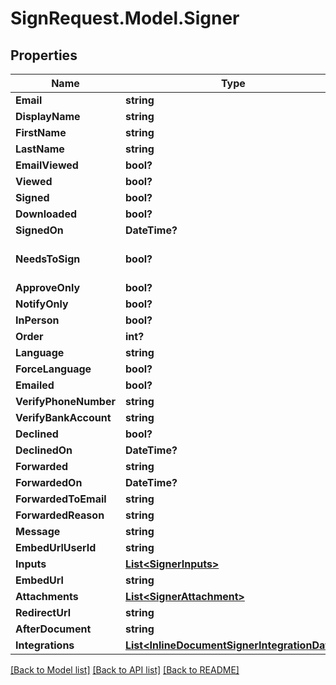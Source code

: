 # SignRequest.Model.Signer
## Properties

Name | Type | Description | Notes
------------ | ------------- | ------------- | -------------
**Email** | **string** |  | 
**DisplayName** | **string** |  | [optional] 
**FirstName** | **string** |  | [optional] 
**LastName** | **string** |  | [optional] 
**EmailViewed** | **bool?** |  | [optional] 
**Viewed** | **bool?** |  | [optional] 
**Signed** | **bool?** |  | [optional] 
**Downloaded** | **bool?** |  | [optional] 
**SignedOn** | **DateTime?** |  | [optional] 
**NeedsToSign** | **bool?** |  | [optional] [default to true]
**ApproveOnly** | **bool?** |  | [optional] 
**NotifyOnly** | **bool?** |  | [optional] 
**InPerson** | **bool?** |  | [optional] 
**Order** | **int?** |  | [optional] 
**Language** | **string** |  | [optional] 
**ForceLanguage** | **bool?** |  | [optional] 
**Emailed** | **bool?** |  | [optional] 
**VerifyPhoneNumber** | **string** |  | [optional] 
**VerifyBankAccount** | **string** |  | [optional] 
**Declined** | **bool?** |  | [optional] 
**DeclinedOn** | **DateTime?** |  | [optional] 
**Forwarded** | **string** |  | [optional] 
**ForwardedOn** | **DateTime?** |  | [optional] 
**ForwardedToEmail** | **string** |  | [optional] 
**ForwardedReason** | **string** |  | [optional] 
**Message** | **string** |  | [optional] 
**EmbedUrlUserId** | **string** |  | [optional] 
**Inputs** | [**List&lt;SignerInputs&gt;**](SignerInputs.md) |  | [optional] 
**EmbedUrl** | **string** |  | [optional] 
**Attachments** | [**List&lt;SignerAttachment&gt;**](SignerAttachment.md) |  | [optional] 
**RedirectUrl** | **string** |  | [optional] 
**AfterDocument** | **string** |  | [optional] 
**Integrations** | [**List&lt;InlineDocumentSignerIntegrationData&gt;**](InlineDocumentSignerIntegrationData.md) |  | [optional] 

[[Back to Model list]](../README.md#documentation-for-models) [[Back to API list]](../README.md#documentation-for-api-endpoints) [[Back to README]](../README.md)

